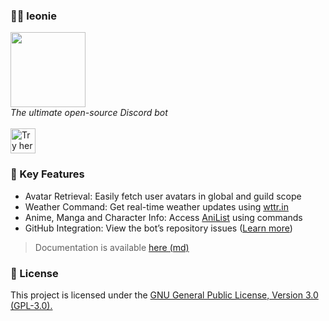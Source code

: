 ### 👧🏻 leonie

<img src="https://github.com/elderguardian/leonie/assets/129489839/815f1398-e6c0-403c-804a-b2e8a8dfb4e9" height="120px">
<br><i>The ultimate open-source Discord bot</i><br><br>

<a href="https://discord.com/oauth2/authorize?client_id=1225120843546493020&permissions=2048&scope=bot">
    <img 
        src="https://img.shields.io/badge/🚀%20Try%20her%20out-ffffff.svg?style=for-the-badge&labelColor=000000&color=000000"
        alt="Try her out button" height="40px">
</a>

### 🔑 Key Features

- Avatar Retrieval: Easily fetch user avatars in global and guild scope
- Weather Command: Get real-time weather updates using [wttr.in](https://wttr.in/)
- Anime, Manga and Character Info: Access [AniList](https://anilist.co/) using commands
- GitHub Integration: View the bot’s repository
  issues ([Learn more](https://blog.kagerou.dev/Integrating_GitHub_into_Leonie))

> Documentation is available [here (md)](docs/index.md)

### 📜 License

This project is licensed under the [GNU General Public License, Version 3.0 (GPL-3.0).](./LICENSE)
